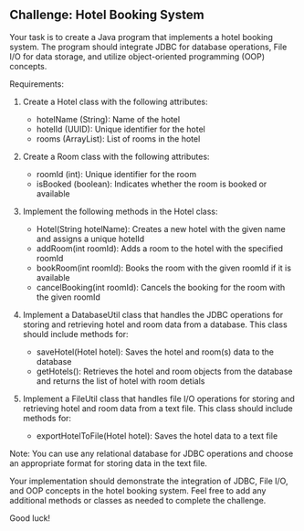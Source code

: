 ## Challenge: Hotel Booking System

Your task is to create a Java program that implements a hotel booking system. The program should integrate JDBC for database operations, File I/O for data storage, and utilize object-oriented programming (OOP) concepts.

Requirements:

1. Create a Hotel class with the following attributes:

   - hotelName (String): Name of the hotel
   - hotelId (UUID): Unique identifier for the hotel
   - rooms (ArrayList<Room>): List of rooms in the hotel

2. Create a Room class with the following attributes:

   - roomId (int): Unique identifier for the room
   - isBooked (boolean): Indicates whether the room is booked or available

3. Implement the following methods in the Hotel class:

   - Hotel(String hotelName): Creates a new hotel with the given name and assigns a unique hotelId
   - addRoom(int roomId): Adds a room to the hotel with the specified roomId
   - bookRoom(int roomId): Books the room with the given roomId if it is available
   - cancelBooking(int roomId): Cancels the booking for the room with the given roomId

4. Implement a DatabaseUtil class that handles the JDBC operations for storing and retrieving hotel and room data from a database. This class should include methods for:

   - saveHotel(Hotel hotel): Saves the hotel and room(s) data to the database
   - getHotels(): Retrieves the hotel and room objects from the database and returns the list of hotel with room detials

5. Implement a FileUtil class that handles file I/O operations for storing and retrieving hotel and room data from a text file. This class should include methods for:
   - exportHotelToFile(Hotel hotel): Saves the hotel data to a text file

Note: You can use any relational database for JDBC operations and choose an appropriate format for storing data in the text file.

Your implementation should demonstrate the integration of JDBC, File I/O, and OOP concepts in the hotel booking system. Feel free to add any additional methods or classes as needed to complete the challenge.

Good luck!
